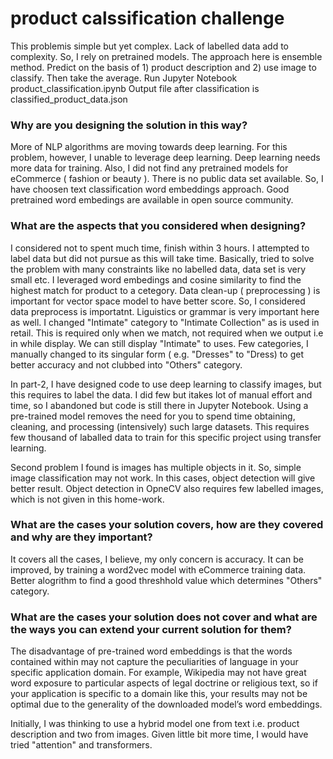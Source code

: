 # product calssification challenge
This problemis simple but yet complex. Lack of labelled data add to complexity. So, I rely on pretrained models. The approach here
is ensemble method. Predict on the basis of 1) product description and 2) use image to classify. Then take the average.
Run Jupyter Notebook product_classification.ipynb
Output file after classification is classified_product_data.json

### Why are you designing the solution in this way?
More of NLP algorithms are moving towards deep learning. For this problem, however, I unable to leverage deep learning. Deep learning needs more data for training. Also, I did not find any pretrained models for eCommerce ( fashion or beauty ). There is no public data set available. So, I have choosen text classification word embeddings approach. Good pretrained word embedings are available in open source community. 

### What are the aspects that you considered when designing?
I considered not to spent much time, finish within 3 hours. I attempted to label data but did not pursue as this will take time. Basically, tried to solve the problem with many constraints like no labelled data, data set is very small etc. I leveraged word embedings and cosine similarity to find the highest match for product to a cetegory. Data clean-up ( preprocessing ) is important for vector space model to have better score. So, I considered data preprocess is importatnt. Liguistics or grammar is very important here as well. 
I changed "Intimate" category to "Intimate Collection" as is used in retail. This is required only when we match, not required when we output i.e in while display. We can still display "Intimate" to uses. Few categories, I manually changed to its singular form ( e.g. "Dresses" to "Dress) to get better accuracy and not clubbed into "Others" category. 

In part-2, I have designed code to use deep learning to classify images, but this requires to label the data. I did few but itakes lot of manual effort and time, so I abandoned but code is still there in Jupyter Notebook. Using a pre-trained model removes the need for you to spend time obtaining, cleaning, and processing (intensively) such large datasets. This requires few thousand of laballed data to train for this specific project using transfer learning.

Second problem I found is images has multiple objects in it. So, simple image classification may not work. In this cases, object detection will give better result. Object detection in OpneCV also requires few labelled images, which is not given in this home-work.

### What are the cases your solution covers, how are they covered and why are they important?
It covers all the cases, I believe, my only concern is accuracy. It can be improved, by training a word2vec model with eCommerce training data. Better alogrithm to find a good threshhold value which determines "Others" category.

### What are the cases your solution does not cover and what are the ways you can extend your current solution for them?

The disadvantage of pre-trained word embeddings is that the words contained within may not capture the peculiarities of language in your specific application domain. For example, Wikipedia may not have great word exposure to particular aspects of legal doctrine or religious text, so if your application is specific to a domain like this, your results may not be optimal due to the generality of the downloaded model’s word embeddings.

Initially, I was thinking to use a hybrid model one from text i.e. product description and two from images. Given little bit more time, I would have tried "attention" and transformers.
